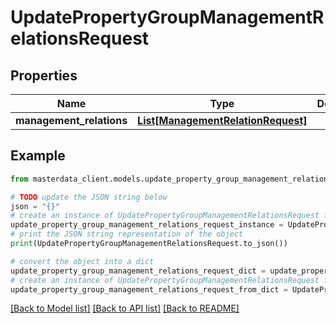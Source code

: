 # UpdatePropertyGroupManagementRelationsRequest


## Properties

Name | Type | Description | Notes
------------ | ------------- | ------------- | -------------
**management_relations** | [**List[ManagementRelationRequest]**](ManagementRelationRequest.md) |  | [optional] 

## Example

```python
from masterdata_client.models.update_property_group_management_relations_request import UpdatePropertyGroupManagementRelationsRequest

# TODO update the JSON string below
json = "{}"
# create an instance of UpdatePropertyGroupManagementRelationsRequest from a JSON string
update_property_group_management_relations_request_instance = UpdatePropertyGroupManagementRelationsRequest.from_json(json)
# print the JSON string representation of the object
print(UpdatePropertyGroupManagementRelationsRequest.to_json())

# convert the object into a dict
update_property_group_management_relations_request_dict = update_property_group_management_relations_request_instance.to_dict()
# create an instance of UpdatePropertyGroupManagementRelationsRequest from a dict
update_property_group_management_relations_request_from_dict = UpdatePropertyGroupManagementRelationsRequest.from_dict(update_property_group_management_relations_request_dict)
```
[[Back to Model list]](../README.md#documentation-for-models) [[Back to API list]](../README.md#documentation-for-api-endpoints) [[Back to README]](../README.md)


